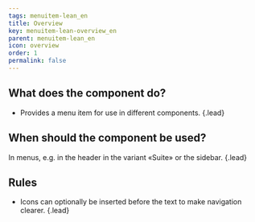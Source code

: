 ```yaml
---
tags: menuitem-lean_en
title: Overview
key: menuitem-lean-overview_en
parent: menuitem-lean_en
icon: overview
order: 1
permalink: false  
---
```


## What does the component do?
* Provides a menu item for use in different components. {.lead}

## When should the component be used?
In menus, e.g. in the <sbb-link variant="inline" type="button" href="/en/design-system/lean/components/header/">header</sbb-link> in the variant «Suite» or the <sbb-link variant="inline" type="button" href="/en/design-system/lean/components/sidebar/">sidebar</sbb-link>. {.lead}

## Rules
* Icons can optionally be inserted before the text to make navigation clearer. {.lead}